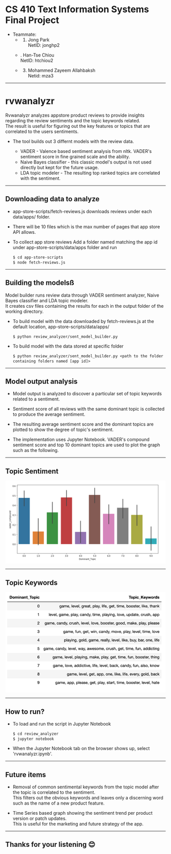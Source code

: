 # CS 410 Text Information Systems Final Project

* Teammate:
    - 1. Jong Park  
    NetID: jonghp2   
    
    - . Han-Tse Chiou  
    NetID: htchiou2  
    
    - 3. Mohammed Zayeem Allahbaksh  
    Netid: mza3  


---
# rvwanalyzr
Rvwanalyzr analyzes appstore product reviews to provide insights regarding the review sentiments and the topic keywords related.  
The result is useful for figuring out the key features or topics that are correlated to the users sentiments. 

* The tool builds out 3 differnt models with the review data.  

    * VADER - Valence based sentiment analysis from nltk. VADER's sentiment score in fine grained scale and the ability.     
    * Naive Bayes classifier - this classic model's output is not used directly but kept for the future usage.  
    * LDA topic modeler - The resulting top ranked topics are correlated with the sentiment.  
    
---
## Downloading data to analyze
* app-store-scripts/fetch-reviews.js downloads reviews under each data/apps/<app id> folder.  
* There will be 10 files which is the max number of pages that app store API allows.  

* To collect app store reviews
  Add a folder named matching the app id under app-store-scripts/data/apps folder and run
 
  ```
  $ cd app-store-scripts
  $ node fetch-reviews.js
  ```
 
---
## Building the modelsß
Model builder runs review data through VADER sentiment analyzer, Naive Bayes classifier and LDA topic modeler.  
It creates csv files containing the results for each in the output folder of the working directory.

* To build model with the data downloaded by fetch-reviews.js at the default location, app-store-scripts/data/apps/
  ```
  $ python review_analyzer/sent_model_builder.py
  ```
* To build model with the data stored at specific folder
  ```
  $ python review_analyzer/sent_model_builder.py <path to the folder containing folders named [app id]>
  ```
---
## Model output analysis 

* Model output is analyzed to discover a particular set of topic keywords related to a sentiment.  

* Sentiment score of all reviews with the same dominant topic is collected to produce the average sentiment.
  
* The resulting average sentiment score and the dominant topics are plotted to show the degree of topic's sentiment. 
  
* The implementation uses Jupyter Notebook. VADER's compound sentiment score and top 10 dominant topics are used to plot the graph such as the following.

---
## Topic Sentiment

  <img src ="images/topic_sentiment.png" />

---
## Topic Keywords

  <img src ="images/topic_keywords.png" />

---

## How to run?

* To load and run the script in Jupyter Notebook
  ```
  $ cd review_analyzer
  $ jupyter notebook
  ```
* When the Jupyter Notebook tab on the browser shows up, select 'rvwanalyzr.ipynb'.

---
## Future items

* Removal of common sentimental keywords from the topic model after the topic is correlated to the sentiment.  
This filters out the obvious keywords and leaves only a discerning word such as the name of a new product feature.  

* Time Series based graph showing the sentiment trend per product version or patch updates.  
This is useful for the marketing and future strategy of the app.  

---
## Thanks for your listening 😊
